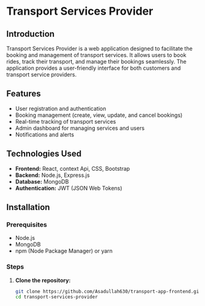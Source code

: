 # Transport Services Provider




## Introduction

Transport Services Provider is a web application designed to facilitate the booking and management of transport services. It allows users to book rides, track their transport, and manage their bookings seamlessly. The application provides a user-friendly interface for both customers and transport service providers.

## Features

- User registration and authentication
- Booking management (create, view, update, and cancel bookings)
- Real-time tracking of transport services
- Admin dashboard for managing services and users
- Notifications and alerts

## Technologies Used

- **Frontend:** React, context Api, CSS, Bootstrap
- **Backend:** Node.js, Express.js
- **Database:** MongoDB
- **Authentication:** JWT (JSON Web Tokens)


## Installation

### Prerequisites

- Node.js
- MongoDB
- npm (Node Package Manager) or yarn

### Steps

1. **Clone the repository:**
   ```bash
   git clone https://github.com/Asadullah630/transport-app-frontend.git
   cd transport-services-provider
